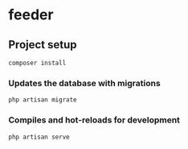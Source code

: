 # feeder

## Project setup
```
composer install
```

### Updates the database with migrations
```
php artisan migrate
```

### Compiles and hot-reloads for development
```
php artisan serve
```
